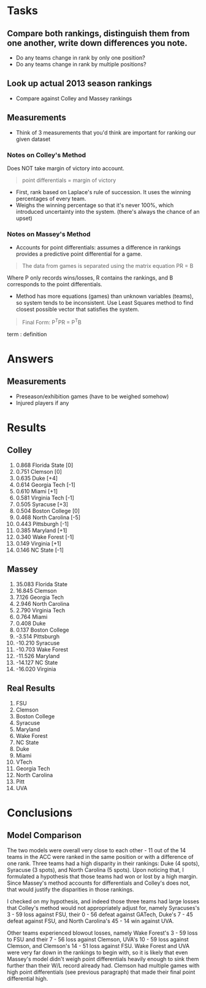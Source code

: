 # Tasks

## Compare both rankings, distinguish them from one another, write down differences you note.
- Do any teams change in rank by only one position?
- Do any teams change in rank by multiple positions?

## Look up actual 2013 season rankings
- Compare against Colley and Massey rankings

## Measurements
- Think of 3 measurements that you'd think are important for ranking our given dataset

### Notes on Colley's Method

Does NOT take margin of victory into account. 

> point differentials = margin of victory

- First, rank based on Laplace's rule of succession. It uses the winning percentages of every team. 
- Weighs the winning percentage so that it's never 100%, which introduced uncertainty into the system. (there's always the chance of an upset)

### Notes on Massey's Method

- Accounts for point differentials: assumes a difference in rankings provides a predictive point differential for a game.

> The data from games is separated using the matrix equation PR = B

Where P only records wins/losses, R contains the rankings, and B corresponds to the point differentials.

- Method has more equations (games) than unknown variables (teams), so system tends to be inconsistent. Use Least Squares method to find closest possible vector that satisfies the system.

> Final Form:  P<sup>T</sup>PR = P<sup>T</sup>B

term
: definition

# Answers

## Measurements

- Preseason/exhibition games (have to be weighed somehow)
- Injured players if any

# Results

## Colley
   1. 0.868 Florida State      [0] 
   2. 0.751 Clemson            [0]
   3. 0.635 Duke               [+4]
   4. 0.614 Georgia Tech       [-1]
   5. 0.610 Miami              [+1]
   6. 0.581 Virginia Tech      [-1]
   7. 0.505 Syracuse           [+3]
   8. 0.504 Boston College     [0]
   9. 0.468 North Carolina     [-5]
   10. 0.443 Pittsburgh         [-1]
   11. 0.385 Maryland           [+1]
   12. 0.340 Wake Forest        [-1]
   13. 0.149 Virginia           [+1]
   14. 0.146 NC State           [-1]

## Massey

  1. 35.083 Florida State
  2. 16.845 Clemson
  3. 7.126 Georgia Tech 
  4. 2.946 North Carolina 
  5. 2.790 Virginia Tech
  6. 0.764 Miami
  7. 0.408 Duke 
  8. 0.137 Boston College 
  9. -3.514 Pittsburgh
  10. -10.210 Syracuse 
  11. -10.703 Wake Forest 
  12. -11.526 Maryland 
  13. -14.127 NC State 
  14. -16.020 Virginia

## Real Results

  1. FSU
  2. Clemson
  3. Boston College
  4. Syracuse
  5. Maryland
  6. Wake Forest
  7. NC State
  8. Duke
  9. Miami
  10. VTech
  11. Georgia Tech
  12. North Carolina
  13. Pitt
  14. UVA

# Conclusions

## Model Comparison

The two models were overall very close to each other - 11 out of the 14 teams in the ACC were ranked in the same position or with a difference of one rank. 
Three teams had a high disparity in their rankings: Duke (4 spots), Syracuse (3 spots), and North Carolina (5 spots). Upon noticing that, I formulated a hypothesis that those teams had won or lost by a high margin. Since Massey's method accounts for differentials and Colley's does not, that would justify the disparities in those rankings. 

I checked on my hypothesis, and indeed those three teams had large losses that Colley's method would not appropriately adjust for, namely Syracuses's 3 - 59 loss against FSU, their 0 - 56 defeat against GATech, Duke's 7 - 45 defeat against FSU, and North Carolina's 45 - 14 win against UVA. 

Other teams experienced blowout losses, namely Wake Forest's 3 - 59 loss to FSU and their 7 - 56 loss against Clemson, UVA's 10 - 59 loss against Clemson, and Clemson's 14 - 51 loss against FSU. Wake Forest and UVA were very far down in the rankings to begin with, so it is likely that even Massey's model didn't weigh point differentials heavily enough to sink them further than their W/L record already had. Clemson had multiple games with high point differentials (see previous paragraph) that made their final point differential high. 


